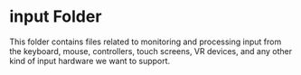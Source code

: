# input Folder
This folder contains files related to monitoring and processing input from the keyboard, mouse, controllers, touch screens, VR devices, and any other kind of input hardware we want to support.